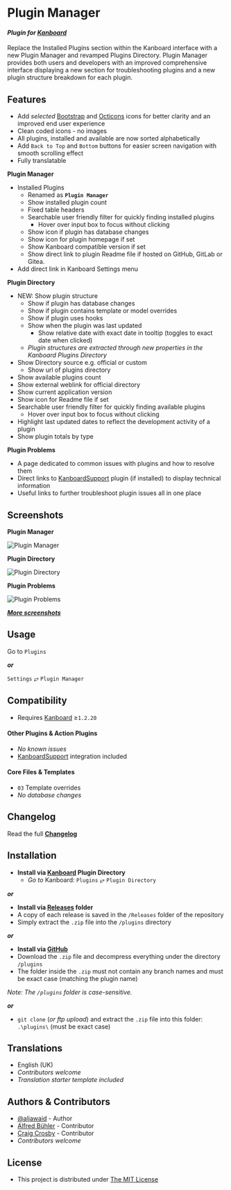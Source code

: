 # Plugin Manager

#### _Plugin for [Kanboard](https://github.com/fguillot/kanboard "Kanboard - Kanban Project Management Software")_

Replace the Installed Plugins section within the Kanboard interface with a new Plugin Manager and revamped Plugins Directory. Plugin Manager provides both users and developers with an improved comprehensive interface displaying a new section for troubleshooting plugins and a new plugin structure breakdown for each plugin.


Features
-------------

- Add _selected_ [Bootstrap](https://icons.getbootstrap.com) and [Octicons](https://primer.style/octicons/) icons for better clarity and an improved end user experience
- Clean coded icons - no images
- All plugins, installed and available are now sorted alphabetically
- Add `Back to Top` and `Bottom` buttons for easier screen navigation with smooth scrolling effect
- Fully translatable


**Plugin Manager**
- Installed Plugins
  - Renamed as **`Plugin Manager`**
  - Show installed plugin count
  - Fixed table headers
  - Searchable user friendly filter for quickly finding installed plugins
    - Hover over input box to focus without clicking
  - Show icon if plugin has database changes
  - Show icon for plugin homepage if set
  - Show Kanboard compatible version if set
  - Show direct link to plugin Readme file if hosted on GitHub, GitLab or Gitea.
- Add direct link in Kanboard Settings menu

**Plugin Directory**
- NEW: Show plugin structure
  - Show if plugin has database changes
  - Show if plugin contains template or model overrides
  - Show if plugin uses hooks
  - Show when the plugin was last updated
    - Show relative date with exact date in tooltip (toggles to exact date when clicked)
  - _Plugin structures are extracted through new properties in the Kanboard Plugins Directory_
- Show Directory source e.g. official or custom
  - Show url of plugins directory
- Show available plugins count
- Show external weblink for official directory
- Show current application version
- Show icon for Readme file if set
- Searchable user friendly filter for quickly finding available plugins
    - Hover over input box to focus without clicking
- Highlight last updated dates to reflect the development activity of a plugin
- Show plugin totals by type

**Plugin Problems**
- A page dedicated to common issues with plugins and how to resolve them
- Direct links to [KanboardSupport](https://github.com/aljawaid/KanboardSupport) plugin (if installed) to display technical information
- Useful links to further troubleshoot plugin issues all in one place

Screenshots
----------


**Plugin Manager**

![Plugin Manager](../master/Screenshots/screenshot-plugin-manager-main.png "View more screenshots of this plugin using the link below")

**Plugin Directory**

![Plugin Directory](../master/Screenshots/screenshot-plugin-directory-main.png "View more screenshots of this plugin using the link below")

**Plugin Problems**

![Plugin Problems](../master/Screenshots/screenshot-plugin-problems.png "View more screenshots of this plugin using the link below")


**_[More screenshots](../master/screenshots.md)_**

Usage
-------------

Go to `Plugins`

**_or_**

`Settings` &#10562; `Plugin Manager`

Compatibility
-------------

- Requires [Kanboard](https://github.com/fguillot/kanboard "Kanboard - Kanban Project Management Software") ≥`1.2.20`

#### Other Plugins & Action Plugins
- _No known issues_
- [KanboardSupport](https://github.com/aljawaid/KanboardSupport) integration included
#### Core Files & Templates
- `03` Template overrides
- _No database changes_

Changelog
---------

Read the full [**Changelog**](../master/changelog.md "See changes")
 

Installation
------------

- **Install via [Kanboard](https://github.com/fguillot/kanboard "Kanboard - Kanban Project Management Software") Plugin Directory**
  - _Go to_ Kanboard: `Plugins` &#10562; `Plugin Directory`

**_or_**

- **Install via [Releases](../master/Releases/ "A copy of each release is saved in the folder") folder**
 - A copy of each release is saved in the `/Releases` folder of the repository
 - Simply extract the `.zip` file into the `/plugins` directory

**_or_**

- **Install via [GitHub](https://github.com/aljawaid "Find the correct plugin from the list of repositories")**
- Download the `.zip` file and decompress everything under the directory `/plugins`
 - The folder inside the `.zip` must not contain any branch names and must be exact case (matching the plugin name)

_Note: The `/plugins` folder is case-sensitive._

**_or_**

- `git clone` (_or ftp upload_) and extract the `.zip` file into this folder: `.\plugins\` (must be exact case)


Translations
------------

- English (UK)
- _Contributors welcome_
- _Translation starter template included_


Authors & Contributors
----------------------

- [@aljawaid](https://github.com/aljawaid) - Author
- [Alfred Bühler](https://github.com/alfredbuehler) - Contributor
- [Craig Crosby](https://github.com/creecros) - Contributor
- _Contributors welcome_

License
-------
- This project is distributed under [The MIT License](../master/LICENSE "Read The MIT license")
